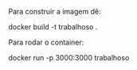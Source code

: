 Para construir a imagem dê:

docker build -t trabalhoso .

Para rodar o container:

docker run -p 3000:3000 trabalhoso
